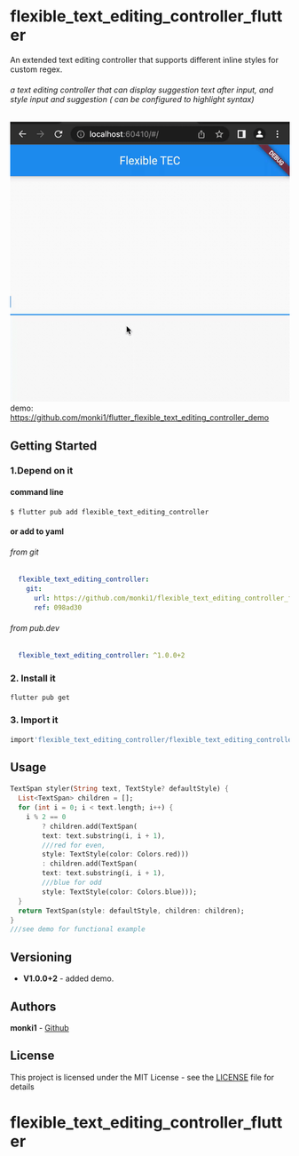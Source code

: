 # flexible_text_editing_controller_flutter
An extended text editing controller that supports different inline styles for custom regex.
###### a text editing controller that can display suggestion text after input, and style input and suggestion ( can be configured to highlight syntax)
![demo.gif](demo.gif)
demo: https://github.com/monki1/flutter_flexible_text_editing_controller_demo

## Getting Started


### 1.Depend on it
#### command line

```
$ flutter pub add flexible_text_editing_controller

```
#### or add to yaml
###### from git
```yaml
  flexible_text_editing_controller:
    git:
      url: https://github.com/monki1/flexible_text_editing_controller_flutter
      ref: 098ad30
```
###### from pub.dev
```yaml
  flexible_text_editing_controller: ^1.0.0+2
 ```
  
### 2. Install it
```commandline
flutter pub get
```

### 3. Import it

```dart
import'flexible_text_editing_controller/flexible_text_editing_controller.dart';
```

## Usage
```dart
TextSpan styler(String text, TextStyle? defaultStyle) {
  List<TextSpan> children = [];
  for (int i = 0; i < text.length; i++) {
    i % 2 == 0
        ? children.add(TextSpan(
        text: text.substring(i, i + 1),
        ///red for even, 
        style: TextStyle(color: Colors.red)))
        : children.add(TextSpan(
        text: text.substring(i, i + 1),
        ///blue for odd
        style: TextStyle(color: Colors.blue)));
  }
  return TextSpan(style: defaultStyle, children: children);
}
///see demo for functional example
```

## Versioning

- **V1.0.0+2** - added demo.

## Authors

**monki1** - [Github](https://github.com/monki1)

## License

This project is licensed under the MIT License - see the [LICENSE](LICENSE) file for details
# flexible_text_editing_controller_flutter
